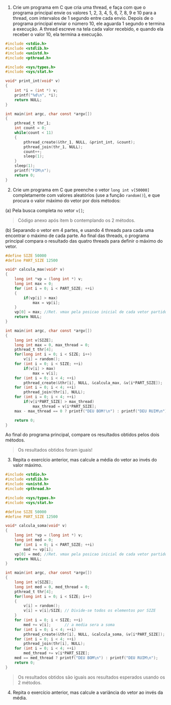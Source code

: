 1. Crie um programa em C que cria uma thread, e faça com que o programa principal envie os valores 1, 2, 3, 4, 5, 6, 7, 8, 9 e 10 para a thread, com intervalos de 1 segundo entre cada envio. Depois de o programa principal enviar o número 10, ele aguarda 1 segundo e termina a execução. A thread escreve na tela cada valor recebido, e quando ela receber o valor 10, ela termina a execução.

```c
#include <stdio.h>
#include <stdlib.h>
#include <unistd.h>
#include <pthread.h>

#include <sys/types.h>
#include <sys/stat.h>

void* print_int(void* v)
{
	int *i = (int *) v;
	printf("%d\n", *i);
	return NULL;
}

int main(int argc, char const *argv[])
{
	pthread_t thr_1;
	int count = 0;
	while(count < 11)
	{
		pthread_create(&thr_1, NULL, &print_int, &count);
		pthread_join(thr_1, NULL);
		count++;
		sleep(1);
	}
	sleep(1);
	printf("FIM\n");
	return 0;
}
```

2. Crie um programa em C que preenche o vetor `long int v[50000]` completamente com valores aleatórios (use a função `random()`), e que procura o valor máximo do vetor por dois métodos:

(a) Pela busca completa no vetor `v[]`;

> Código anexo após item b contemplando os 2 métodos.

(b) Separando o vetor em 4 partes, e usando 4 threads para cada uma encontrar o máximo de cada parte. Ao final das threads, o programa principal compara o resultado das quatro threads para definir o máximo do vetor.

```c
#define SIZE 50000
#define PART_SIZE 12500

void* calcula_max(void* v)
{
	long int *vp = (long int *) v;
	long int max = 0;
	for (int i = 0; i < PART_SIZE; ++i)
	{
		if(vp[i] > max)
			max = vp[i];
	}
	vp[0] = max; //Ret. vmax pela posicao inicial de cada vetor partido!
	return NULL;
}

int main(int argc, char const *argv[])
{
	long int v[SIZE];
	long int max = 0, max_thread = 0;
	pthread_t thr[4];
	for(long int i = 0; i < SIZE; i++)
		v[i] = random();
	for (int i = 0; i < SIZE; ++i)
		if(v[i] > max)
			max = v[i];
	for (int i = 0; i < 4; ++i)
		pthread_create(&thr[i], NULL, &calcula_max, &v[i*PART_SIZE]);
	for (int i = 0; i < 4; ++i)
		pthread_join(thr[i], NULL);
	for (int i = 0; i < 4; ++i)
		if(v[i*PART_SIZE] > max_thread)
			max_thread = v[i*PART_SIZE];
	max - max_thread == 0 ? printf("DEU BOM!\n") : printf("DEU RUIM\n");

	return 0;
}
```

Ao final do programa principal, compare os resultados obtidos pelos dois métodos.

> Os resultados obtidos foram iguais!

3. Repita o exercício anterior, mas calcule a média do vetor ao invés do valor máximo.

```c
#include <stdio.h>
#include <stdlib.h>
#include <unistd.h>
#include <pthread.h>

#include <sys/types.h>
#include <sys/stat.h>

#define SIZE 50000
#define PART_SIZE 12500

void* calcula_soma(void* v)
{
	long int *vp = (long int *) v;
	long int med = 0;
	for (int i = 0; i < PART_SIZE; ++i)
		med += vp[i];
	vp[0] = med; //Ret. vmax pela posicao inicial de cada vetor partido!
	return NULL;
}

int main(int argc, char const *argv[])
{
	long int v[SIZE];
	long int med = 0, med_thread = 0;
	pthread_t thr[4];
	for(long int i = 0; i < SIZE; i++)
	{
		v[i] = random();
		v[i] = v[i]/SIZE; // Divide-se todos os elementos por SIZE
	}
	for (int i = 0; i < SIZE; ++i)
		med += v[i];	  // a media sera a soma
	for (int i = 0; i < 4; ++i)
		pthread_create(&thr[i], NULL, &calcula_soma, &v[i*PART_SIZE]);
	for (int i = 0; i < 4; ++i)
		pthread_join(thr[i], NULL);
	for (int i = 0; i < 4; ++i)
		med_thread += v[i*PART_SIZE];
	med == med_thread ? printf("DEU BOM\n") : printf("DEU RUIM\n");
	return 0;
}
```

> Os resultados obtidos são iguais aos resultados esperados usando os 2 métodos.

4. Repita o exercício anterior, mas calcule a variância do vetor ao invés da média.